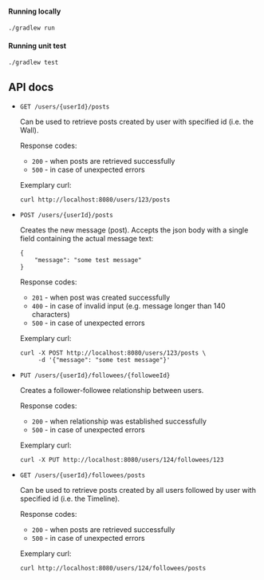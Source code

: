 #### Running locally
```
./gradlew run
```

#### Running unit test
```
./gradlew test
```

## API docs

* `GET /users/{userId}/posts`
    
    Can be used to retrieve posts created by user with specified id (i.e. the Wall).
    
    Response codes:
    * `200` - when posts are retrieved successfully
    * `500` - in case of unexpected errors
    
    Exemplary curl:  
    ```
    curl http://localhost:8080/users/123/posts
    ```
    
* `POST /users/{userId}/posts`

    Creates the new message (post). Accepts the json body with a single
    field containing the actual message text:
    
    ```
    {
        "message": "some test message"
    }
    ```
  
    Response codes:
    * `201` - when post was created successfully
    * `400` - in case of invalid input (e.g. message longer than 140 characters)
    * `500` - in case of unexpected errors
    
    Exemplary curl:  
    ```
    curl -X POST http://localhost:8080/users/123/posts \
         -d '{"message": "some test message"}'
    ```

* `PUT /users/{userId}/followees/{followeeId}`
    
    Creates a follower-followee relationship between users.

    Response codes:
    * `200` - when relationship was established successfully
    * `500` - in case of unexpected errors
    
    Exemplary curl:  
    ```
    curl -X PUT http://localhost:8080/users/124/followees/123
    ```
  
* `GET /users/{userId}/followees/posts`
    
    Can be used to retrieve posts created by all users followed by user with 
    specified id (i.e. the Timeline).

    Response codes:
    * `200` - when posts are retrieved successfully
    * `500` - in case of unexpected errors
    
    Exemplary curl:  
    ```
    curl http://localhost:8080/users/124/followees/posts
    ```
